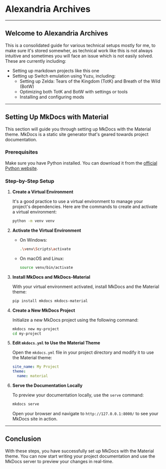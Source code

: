 
# Alexandria Archives

---

## Welcome to Alexandria Archives
This is a consolidated guide for various technical setups mostly for me, to make sure it's stored somewher, as technical work like this is not always intuitive and sometimes you will face an issue which is not easily solved. These are currently including:

- Setting up markdown projects like this one
- Setting up Switch emulation using Yuzu, including:
    - Setting up Zelda: Tears of the Kingdom (TotK) and Breath of the Wild (BotW)
    - Optimizing both TotK and BotW with settings or tools
    - Installing and configuring mods

___

## Setting Up MkDocs with Material

This section will guide you through setting up MkDocs with the Material theme. MkDocs is a static site generator that's geared towards project documentation.

### Prerequisites

Make sure you have Python installed. You can download it from the [official Python website](https://www.python.org/).

### Step-by-Step Setup

1. **Create a Virtual Environment**

   It's a good practice to use a virtual environment to manage your project's dependencies. Here are the commands to create and activate a virtual environment:

   ```sh
   python -m venv venv
   ```

2. **Activate the Virtual Environment**

   - On Windows:

     ```sh
     .\venv\Scripts\activate
     ```

   - On macOS and Linux:

     ```sh
     source venv/bin/activate
     ```

3. **Install MkDocs and MkDocs-Material**

   With your virtual environment activated, install MkDocs and the Material theme:

   ```sh
   pip install mkdocs mkdocs-material
   ```

4. **Create a New MkDocs Project**

   Initialize a new MkDocs project using the following command:

   ```sh
   mkdocs new my-project
   cd my-project
   ```

5. **Edit `mkdocs.yml` to Use the Material Theme**

   Open the `mkdocs.yml` file in your project directory and modify it to use the Material theme:

   ```yaml
   site_name: My Project
   theme:
     name: material
   ```

6. **Serve the Documentation Locally**

   To preview your documentation locally, use the `serve` command:

   ```sh
   mkdocs serve
   ```

   Open your browser and navigate to `http://127.0.0.1:8000/` to see your MkDocs site in action.

***

## Conclusion

With these steps, you have successfully set up MkDocs with the Material theme. You can now start writing your project documentation and use the MkDocs server to preview your changes in real-time.